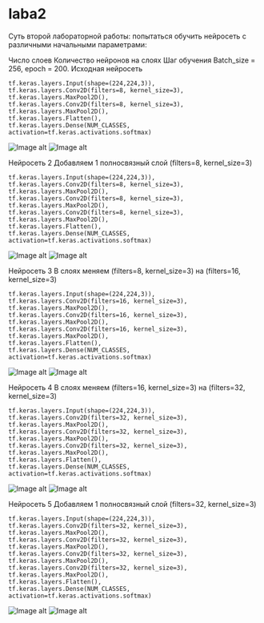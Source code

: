 # laba2

Суть второй лабораторной работы: попытаться обучить нейросеть с различными начальными параметрами:

Число слоев
Количество нейронов на слоях
Шаг обучения Batch_size = 256, epoch = 200.
Исходная нейросеть

    tf.keras.layers.Input(shape=(224,224,3)),
    tf.keras.layers.Conv2D(filters=8, kernel_size=3),
    tf.keras.layers.MaxPool2D(),
    tf.keras.layers.Conv2D(filters=8, kernel_size=3),
    tf.keras.layers.MaxPool2D(),
    tf.keras.layers.Flatten(),
    tf.keras.layers.Dense(NUM_CLASSES, activation=tf.keras.activations.softmax)

![Image alt](https://github.com/ilyashka170100/laba2/blob/master/%D0%BB%D0%B0%D0%B1%D0%B01_1_2.png)
![Image alt](https://github.com/ilyashka170100/laba2/blob/master/%D0%BB%D0%B0%D0%B1%D0%B01_1_1.png)

Нейросеть 2
Добавляем 1 полносвязный слой (filters=8, kernel_size=3)

    tf.keras.layers.Input(shape=(224,224,3)),
    tf.keras.layers.Conv2D(filters=8, kernel_size=3),
    tf.keras.layers.MaxPool2D(),
    tf.keras.layers.Conv2D(filters=8, kernel_size=3),
    tf.keras.layers.MaxPool2D(),
    tf.keras.layers.Conv2D(filters=8, kernel_size=3),
    tf.keras.layers.MaxPool2D(),
    tf.keras.layers.Flatten(),
    tf.keras.layers.Dense(NUM_CLASSES, activation=tf.keras.activations.softmax)

![Image alt](https://github.com/ilyashka170100/laba2/blob/master/%D0%BB%D0%B0%D0%B1%D0%B01_2_2.png)
![Image alt](https://github.com/ilyashka170100/laba2/blob/master/%D0%BB%D0%B0%D0%B1%D0%B01_2_1.png)

Нейросеть 3
В слоях меняем (filters=8, kernel_size=3) на (filters=16, kernel_size=3)

    tf.keras.layers.Input(shape=(224,224,3)),
    tf.keras.layers.Conv2D(filters=16, kernel_size=3),
    tf.keras.layers.MaxPool2D(),
    tf.keras.layers.Conv2D(filters=16, kernel_size=3),
    tf.keras.layers.MaxPool2D(),
    tf.keras.layers.Conv2D(filters=16, kernel_size=3),
    tf.keras.layers.MaxPool2D(),
    tf.keras.layers.Flatten(),
    tf.keras.layers.Dense(NUM_CLASSES, activation=tf.keras.activations.softmax)


![Image alt](https://github.com/ilyashka170100/laba2/blob/master/%D0%BB%D0%B0%D0%B1%D0%B01_3_2.png)
![Image alt](https://github.com/ilyashka170100/laba2/blob/master/%D0%BB%D0%B0%D0%B1%D0%B01_3_1.png)


Нейросеть 4
В слоях меняем (filters=16, kernel_size=3) на (filters=32, kernel_size=3)

    tf.keras.layers.Input(shape=(224,224,3)),
    tf.keras.layers.Conv2D(filters=32, kernel_size=3),
    tf.keras.layers.MaxPool2D(),
    tf.keras.layers.Conv2D(filters=32, kernel_size=3),
    tf.keras.layers.MaxPool2D(),
    tf.keras.layers.Conv2D(filters=32, kernel_size=3),
    tf.keras.layers.MaxPool2D(),
    tf.keras.layers.Flatten(),
    tf.keras.layers.Dense(NUM_CLASSES, activation=tf.keras.activations.softmax)
    
    
![Image alt](https://github.com/ilyashka170100/laba2/blob/master/%D0%BB%D0%B0%D0%B1%D0%B01_4_2.png)
![Image alt](https://github.com/ilyashka170100/laba2/blob/master/%D0%BB%D0%B0%D0%B1%D0%B01_4_1.png)
   
Нейросеть 5
Добавляем 1 полносвязный слой (filters=32, kernel_size=3)

    tf.keras.layers.Input(shape=(224,224,3)),
    tf.keras.layers.Conv2D(filters=32, kernel_size=3),
    tf.keras.layers.MaxPool2D(),
    tf.keras.layers.Conv2D(filters=32, kernel_size=3),
    tf.keras.layers.MaxPool2D(),
    tf.keras.layers.Conv2D(filters=32, kernel_size=3),
    tf.keras.layers.MaxPool2D(),
    tf.keras.layers.Conv2D(filters=32, kernel_size=3),
    tf.keras.layers.MaxPool2D(),
    tf.keras.layers.Flatten(),
    tf.keras.layers.Dense(NUM_CLASSES, activation=tf.keras.activations.softmax)

![Image alt](https://github.com/ilyashka170100/laba2/blob/master/%D0%BB%D0%B0%D0%B1%D0%B01_5_2.png)
![Image alt](https://github.com/ilyashka170100/laba2/blob/master/%D0%BB%D0%B0%D0%B1%D0%B01_5_1.png)

